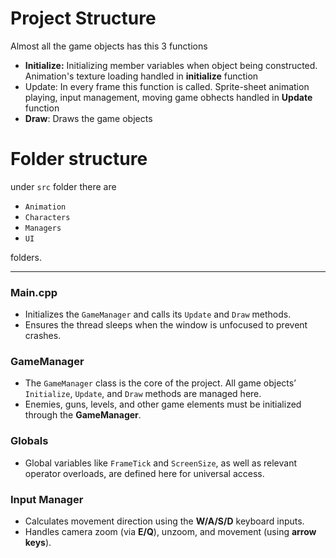 # Project Structure

Almost all the game objects has this 3 functions 
- **Initialize:** Initializing member variables when object being constructed. Animation's texture loading handled in **initialize** function  
- Update: In every frame this function is called. Sprite-sheet animation playing, input management, moving game obhects handled in **Update** function  
- **Draw**: Draws the game objects 

# Folder structure
under `src` folder there are 
- `Animation`
- `Characters`
- `Managers`
- `UI`

folders. 

---

### **Main.cpp**
- Initializes the `GameManager` and calls its `Update` and `Draw` methods.
- Ensures the thread sleeps when the window is unfocused to prevent crashes.

### **GameManager**
- The `GameManager` class is the core of the project. All game objects’ `Initialize`, `Update`, and `Draw` methods are managed here.
- Enemies, guns, levels, and other game elements must be initialized through the **GameManager**.

### **Globals**
- Global variables like `FrameTick` and `ScreenSize`, as well as relevant operator overloads, are defined here for universal access.

### **Input Manager**
- Calculates movement direction using the **W/A/S/D** keyboard inputs.
- Handles camera zoom (via **E/Q**), unzoom, and movement (using **arrow keys**).